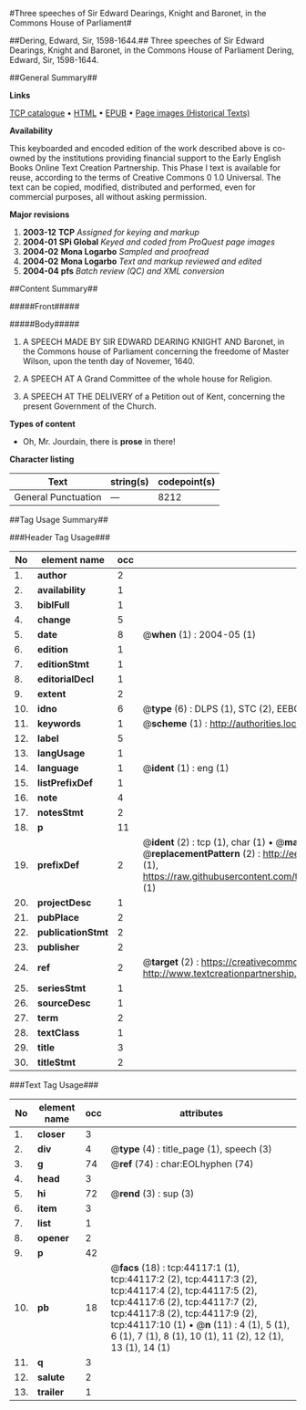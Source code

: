 #Three speeches of Sir Edward Dearings, Knight and Baronet, in the Commons House of Parliament#

##Dering, Edward, Sir, 1598-1644.##
Three speeches of Sir Edward Dearings, Knight and Baronet, in the Commons House of Parliament
Dering, Edward, Sir, 1598-1644.

##General Summary##

**Links**

[TCP catalogue](http://www.ota.ox.ac.uk/tcp/)  • 
[HTML](http://tei.it.ox.ac.uk/tcp/Texts-HTML/free/A35/A35736.html)  • 
[EPUB](http://tei.it.ox.ac.uk/tcp/Texts-EPUB/free/A35/A35736.epub) • 
[Page images (Historical Texts)](https://data.historicaltexts.jisc.ac.uk/view?pubId=eebo-09795074e&pageId=eebo-09795074e-44117-1)

**Availability**

This keyboarded and encoded edition of the
	       work described above is co-owned by the institutions
	       providing financial support to the Early English Books
	       Online Text Creation Partnership. This Phase I text is
	       available for reuse, according to the terms of Creative
	       Commons 0 1.0 Universal. The text can be copied,
	       modified, distributed and performed, even for
	       commercial purposes, all without asking permission.

**Major revisions**

1. __2003-12__ __TCP__ *Assigned for keying and markup*
1. __2004-01__ __SPi Global__ *Keyed and coded from ProQuest page images*
1. __2004-02__ __Mona Logarbo__ *Sampled and proofread*
1. __2004-02__ __Mona Logarbo__ *Text and markup reviewed and edited*
1. __2004-04__ __pfs__ *Batch review (QC) and XML conversion*

##Content Summary##

#####Front#####

#####Body#####

1. A SPEECH MADE BY SIR EDWARD DEARING KNIGHT AND Baronet, in the Commons house of Parliament concerning the freedome of Master Wilson, upon the tenth day of Novemer, 1640.

1. A SPEECH AT A Grand Committee of the whole house for Religion.

1. A SPEECH AT THE DELIVERY of a Petition out of Kent, concerning the present Government of the Church.

**Types of content**

  * Oh, Mr. Jourdain, there is **prose** in there!

**Character listing**


|Text|string(s)|codepoint(s)|
|---|---|---|
|General Punctuation|—|8212|

##Tag Usage Summary##

###Header Tag Usage###

|No|element name|occ|attributes|
|---|---|---|---|
|1.|__author__|2||
|2.|__availability__|1||
|3.|__biblFull__|1||
|4.|__change__|5||
|5.|__date__|8| @__when__ (1) : 2004-05 (1)|
|6.|__edition__|1||
|7.|__editionStmt__|1||
|8.|__editorialDecl__|1||
|9.|__extent__|2||
|10.|__idno__|6| @__type__ (6) : DLPS (1), STC (2), EEBO-CITATION (1), OCLC (1), VID (1)|
|11.|__keywords__|1| @__scheme__ (1) : http://authorities.loc.gov/ (1)|
|12.|__label__|5||
|13.|__langUsage__|1||
|14.|__language__|1| @__ident__ (1) : eng (1)|
|15.|__listPrefixDef__|1||
|16.|__note__|4||
|17.|__notesStmt__|2||
|18.|__p__|11||
|19.|__prefixDef__|2| @__ident__ (2) : tcp (1), char (1)  •  @__matchPattern__ (2) : ([0-9\-]+):([0-9IVX]+) (1), (.+) (1)  •  @__replacementPattern__ (2) : http://eebo.chadwyck.com/downloadtiff?vid=$1&page=$2 (1), https://raw.githubusercontent.com/textcreationpartnership/Texts/master/tcpchars.xml#$1 (1)|
|20.|__projectDesc__|1||
|21.|__pubPlace__|2||
|22.|__publicationStmt__|2||
|23.|__publisher__|2||
|24.|__ref__|2| @__target__ (2) : https://creativecommons.org/publicdomain/zero/1.0/ (1), http://www.textcreationpartnership.org/docs/. (1)|
|25.|__seriesStmt__|1||
|26.|__sourceDesc__|1||
|27.|__term__|2||
|28.|__textClass__|1||
|29.|__title__|3||
|30.|__titleStmt__|2||


###Text Tag Usage###

|No|element name|occ|attributes|
|---|---|---|---|
|1.|__closer__|3||
|2.|__div__|4| @__type__ (4) : title_page (1), speech (3)|
|3.|__g__|74| @__ref__ (74) : char:EOLhyphen (74)|
|4.|__head__|3||
|5.|__hi__|72| @__rend__ (3) : sup (3)|
|6.|__item__|3||
|7.|__list__|1||
|8.|__opener__|2||
|9.|__p__|42||
|10.|__pb__|18| @__facs__ (18) : tcp:44117:1 (1), tcp:44117:2 (2), tcp:44117:3 (2), tcp:44117:4 (2), tcp:44117:5 (2), tcp:44117:6 (2), tcp:44117:7 (2), tcp:44117:8 (2), tcp:44117:9 (2), tcp:44117:10 (1)  •  @__n__ (11) : 4 (1), 5 (1), 6 (1), 7 (1), 8 (1), 10 (1), 11 (2), 12 (1), 13 (1), 14 (1)|
|11.|__q__|3||
|12.|__salute__|2||
|13.|__trailer__|1||
